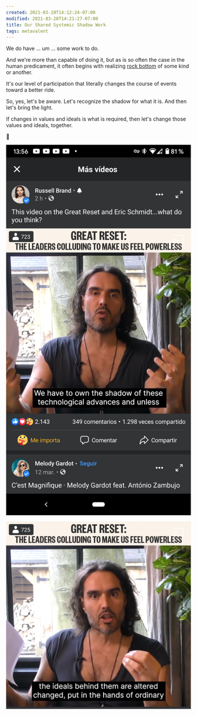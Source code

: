 ```yaml
---
created: 2021-03-28T14:12:24-07:00
modified: 2021-03-28T14:21:27-07:00
title: Our Shared Systemic Shadow Work
tags: metavalent
---
```


We do have ... um ... some work to do.

And we're more than capable of doing it, but as is so often the case in the human predicament, it often begins with realizing [rock bottom](https://www.facebook.com/watch/?v=203152141151209) of some kind or another.

It's our level of participation that literally changes the course of events toward a better ride.

So, yes, let's be aware. Let's recognize the shadow for what it is. And then let's bring the light.

If changes in values and ideals is what is required, then let's change those values and ideals, together.

🥰

[![Image](/assets/images/image_picker506166984187026144.jpg)](https://www.facebook.com/watch/?v=203152141151209)

[![Image](/assets/images/image_picker4137769197274827055.jpg)](https://www.facebook.com/watch/?v=203152141151209)
